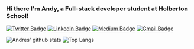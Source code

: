 ### Hi there I'm Andy, a Full-stack developer student at Holberton School!

[![Twitter Badge](https://img.shields.io/badge/-@_andy_lopez_-00acee?style=flat&logo=Twitter&logoColor=white)](https://twitter.com/intent/follow?screen_name=_andy_lopez_ "Follow on Twitter")
[![Linkedin Badge](https://img.shields.io/badge/-andylopezr-blue?style=flat-square&logo=Linkedin&logoColor=white&link=https://www.linkedin.com/in/andylopezruiz/)](https://www.linkedin.com/in/andylopezruiz/)
[![Medium Badge](https://img.shields.io/badge/-@andylopez-black?style=flat-square&labelColor=black&logo=Medium&link=https://medium.com/@profesor.de.ingles/)](https://medium.com/@profesor.de.ingles)
[![Gmail Badge](https://img.shields.io/badge/-carlos.lopez@holbertonschool.com-c14438?style=flat-square&logo=Gmail&logoColor=white&link=mailto:carlos.lopez@holbertonschool.com)](mailto:carlos.lopez@holbertonschool.com)

![Andres' github stats](https://github-readme-stats.vercel.app/api?username=andylopezr&show_icons=true)
![Top Langs](https://github-readme-stats.vercel.app/api/top-langs/?username=andylopezr&layout=compact)

<!--
[<img align="left" alt="WVM | Twitter" width="35px" src="https://i.imgur.com/iYkheW1.png" />][Twitter]

[<img align="left" alt="WVM | Medium" width="50px" src="https://cdn.freebiesupply.com/images/large/2x/medium-icon-white-on-black.png" />][Medium]

[Twitter]: https://twitter.com/_andy_lopez_
[Medium]: https://medium.com/@profesor.de.ingles
-->
